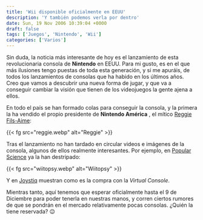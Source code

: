 ```yaml
---
title: 'Wii disponible oficialmente en EEUU'
description: 'Y también podemos verla por dentro'
date: Sun, 19 Nov 2006 10:39:04 +0000
draft: false
tags: ['Juegos', 'Nintendo', 'Wii']
categories: ['Varios']
---
```


Sin duda, la noticia más interesante de hoy es el lanzamiento de esta revolucionaria consola de **Nintendo** en EEUU. Para mi gusto, es en el que más ilusiones tengo puestas de toda esta generación, y si me apuráis, de todos los lanzamientos de consolas que ha habido en los últimos años. Creo que vamos a descubrir una nueva forma de jugar, y que va a conseguir cambiar la visión que tienen de los videojuegos la gente ajena a ellos.

En todo el país se han formado colas para conseguir la consola, y la primera la ha vendido el propio presidente de **Nintendo América** , el mítico [Reggie Fils-Aime](http://en.wikipedia.org/wiki/Reggie_Fils-Aime):

{{< fg src="reggie.webp" alt="Reggie" >}}

Tras el lanzamiento no han tardado en circular videos e imágenes de la consola, algunos de ellos realmente interesantes. Por ejemplo, en [Popular Science](http://popsci.typepad.com/popsci/2006/11/wii_broke_it.html) ya la han destripado:

{{< fg src="wiitopsy.webp" alt="Wiitopsy" >}}

Y en [Joystiq](http://www.joystiq.com/2006/11/18/joystiq-video-buying-zelda-nes-on-the-wiis-virtual-console-s/) muestran como es la compra con la _Virtual Console_.

Mientras tanto, aquí tenemos que esperar oficialmente hasta el 9 de Diciembre para poder tenerla en nuestras manos, y corren ciertos rumores de que se pondrán en el mercado relativamente pocas consolas. ¿Quién la tiene reservada? :wink: